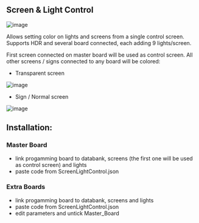 ## Screen & Light Control
![image](https://user-images.githubusercontent.com/93654396/183246958-fa56f0e9-9888-4913-852d-4e0d15bf05b8.png)

Allows setting color on lights and screens from a single control screen. 
Supports HDR and several board connected, each adding 9 lights/screen.

First screen connected on master board will be used as control screen. All other screens / signs connected to any board will be colored:

- Transparent screen

![image](https://user-images.githubusercontent.com/93654396/183254130-c31d6961-957c-4039-8927-60606e7143d5.png)

- Sign / Normal screen

![image](https://user-images.githubusercontent.com/93654396/183254081-f8be9626-250c-4c9f-8901-34f2058d2bb4.png)


## Installation:
### Master Board
- link progamming board to databank, screens (the first one will be used as control screen) and lights
- paste code from ScreenLightControl.json

### Extra Boards
- link progamming board to databank, screens and lights
- paste code from ScreenLightControl.json
- edit parameters and untick Master_Board
